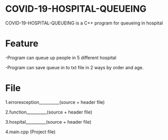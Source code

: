 # COVID-19-HOSPITAL-QUEUEING

COVID-19-HOSPITAL-QUEUEING is a C++ program for queueing in hospital

# Feature 

-Program can queue up people in 5 different hospital

-Program can save queue in to txt file in 2 ways by order and age.

 
# File

1.errorexception__________(source + header file)

2.function__________(source + header file)

3.hospital__________(source + header file)

4.main.cpp (Project file)